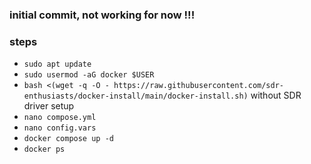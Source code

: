 ### initial commit, not working for now !!!
### steps
- `sudo apt update`
- `sudo usermod -aG docker $USER`
- `bash <(wget -q -O - https://raw.githubusercontent.com/sdr-enthusiasts/docker-install/main/docker-install.sh)` without SDR driver setup
- `nano compose.yml`
- `nano config.vars`
- `docker compose up -d`
- `docker ps`
